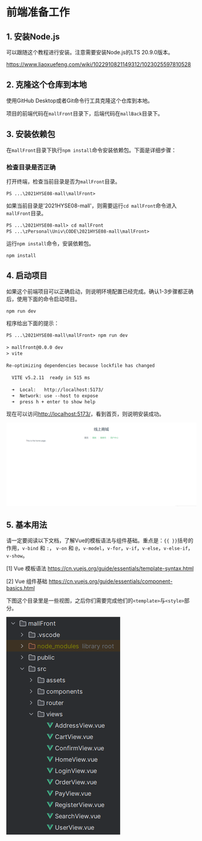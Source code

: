 # 前端准备工作

## 1. 安装Node.js

可以跟随这个教程进行安装。注意需要安装Node.js的LTS 20.9.0版本。

<https://www.liaoxuefeng.com/wiki/1022910821149312/1023025597810528>

## 2. 克隆这个仓库到本地

使用GitHub Desktop或者Git命令行工具克隆这个仓库到本地。

项目的前端代码在`mallFront`目录下，后端代码在`mallBack`目录下。

## 3. 安装依赖包

在`mallFront`目录下执行`npm install`命令安装依赖包。下面是详细步骤：

### 检查目录是否正确

打开终端，检查当前目录是否为`mallFront`目录。

~~~
PS ...\2021HYSE08-mall\mallFront>
~~~

如果当前目录是'2021HYSE08-mall'，则需要运行`cd mallFront`命令进入`mallFront`目录。

~~~
PS ...\2021HYSE08-mall> cd mallFront
PS ...\zPersonal\Univ\CODE\2021HYSE08-mall\mallFront> 
~~~

运行`npm install`命令，安装依赖包。

~~~
npm install
~~~

## 4. 启动项目

如果这个前端项目可以正确启动，则说明环境配置已经完成。确认1-3步骤都正确后，使用下面的命令启动项目。

~~~
npm run dev
~~~

程序给出下面的提示：

~~~
PS ...\2021HYSE08-mall\mallFront> npm run dev

> mallfront@0.0.0 dev
> vite

Re-optimizing dependencies because lockfile has changed

  VITE v5.2.11  ready in 515 ms

  ➜  Local:   http://localhost:5173/
  ➜  Network: use --host to expose
  ➜  press h + enter to show help

~~~

现在可以访问<http://localhost:5173/>，看到首页，则说明安装成功。

![img.png](img.png)

## 5. 基本用法

请一定要阅读以下文档，了解Vue的模板语法与组件基础。重点是：`{{ }}`括号的作用，`v-bind` 和 `:`，
`v-on` 和 `@`，`v-model`，`v-for`，`v-if`，`v-else`，`v-else-if`，`v-show`。

[1] Vue 模板语法 <https://cn.vuejs.org/guide/essentials/template-syntax.html>

[2] Vue 组件基础 <https://cn.vuejs.org/guide/essentials/component-basics.html>

下图这个目录里是一些视图，之后你们需要完成他们的`<template>`与`<style>`部分。

![img_1.png](img_1.png)